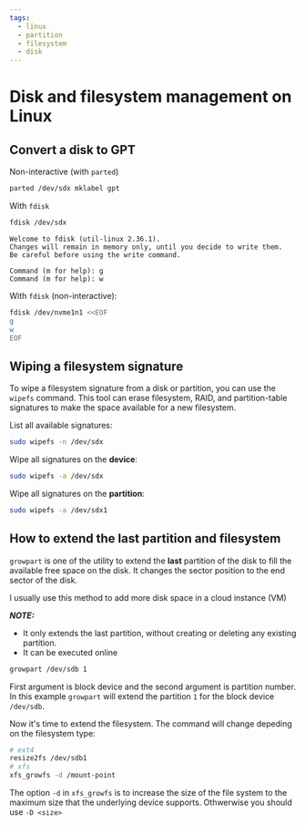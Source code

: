 ```yaml
---
tags:
  - linux
  - partition
  - filesystem
  - disk
---
```

# Disk and filesystem management on Linux

## Convert a disk to GPT

Non-interactive (with `parted`)

```bash
parted /dev/sdx mklabel gpt
```

With `fdisk`

```bash
fdisk /dev/sdx
```

```
Welcome to fdisk (util-linux 2.36.1).
Changes will remain in memory only, until you decide to write them.
Be careful before using the write command.

Command (m for help): g
Command (m for help): w
```

With `fdisk` (non-interactive):

```bash
fdisk /dev/nvme1n1 <<EOF
g
w
EOF
```

## Wiping a filesystem signature

To wipe a filesystem signature from a disk or partition, you can use the
`wipefs` command. This tool can erase filesystem, RAID, and partition-table
signatures to make the space available for a new filesystem.

List all available signatures:

```bash
sudo wipefs -n /dev/sdx
```

Wipe all signatures on the **device**:

```bash
sudo wipefs -a /dev/sdx
```

Wipe all signatures on the **partition**:

```bash
sudo wipefs -a /dev/sdx1
```

## How to extend the last partition and filesystem

`growpart` is one of the utility to extend the **last** partition of the disk
to fill the available free space on the disk. It changes the sector position to
the end sector of the disk.

I usually use this method to add more disk space in a cloud instance (VM)

**_NOTE:_**
-  It only extends the last partition, without creating or deleting any existing
partition.
-  It can be executed online

```bash
growpart /dev/sdb 1
```

First argument is block device and the second argument is partition number. In
this example `growpart` will extend the partition `1` for the block device
`/dev/sdb`.

Now it's time to extend the filesystem. The command will change depeding on the
filesystem type:

```bash
# ext4
resize2fs /dev/sdb1
# xfs
xfs_growfs -d /mount-point
```

The option `-d` in `xfs_growfs` is to increase the size of the file system to
the maximum size that the underlying device supports. Othwerwise you should use
`-D <size>`